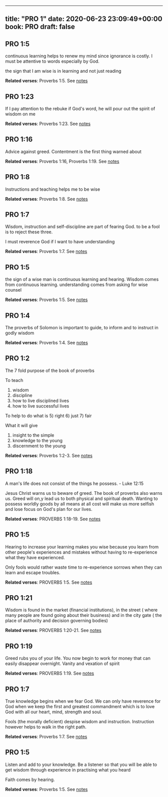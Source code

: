 
---
title: "PRO 1"
date: 2020-06-23 23:09:49+00:00
book: PRO
draft: false
---

## PRO 1:5

continuous learning helps to renew my mind since ignorance is costly. I must be attentive to words  especially by God. 

the sign that I am wise is in learning and not just reading

**Related verses**: Proverbs 1:5. See [notes](https://my.bible.com/notes/3458604543519744978)


## PRO 1:23

If I pay attention to the rebuke if God's word, he will pour out the spirit of wisdom on me

**Related verses**: Proverbs 1:23. See [notes](https://my.bible.com/notes/3458149167884132980)


## PRO 1:16

Advice against greed. Contentment is the first thing warned about

**Related verses**: Proverbs 1:16, Proverbs 1:19. See [notes](https://my.bible.com/notes/3458148141210788462)


## PRO 1:8

Instructions and teaching helps me to be wise

**Related verses**: Proverbs 1:8. See [notes](https://my.bible.com/notes/3458146404659880555)


## PRO 1:7

Wisdom, instruction and self-discipline are part of fearing God. to be a fool is to reject these three.

I must reverence God if I want to have understanding

**Related verses**: Proverbs 1:7. See [notes](https://my.bible.com/notes/3458146194844017257)


## PRO 1:5

the sign of a wise man is continuous learning and hearing. Wisdom comes from continuous learning. understanding comes from asking for wise counsel

**Related verses**: Proverbs 1:5. See [notes](https://my.bible.com/notes/3458145316808417894)


## PRO 1:4

The proverbs of Solomon is important to guide, to inform and to instruct in godly wisdom

**Related verses**: Proverbs 1:4. See [notes](https://my.bible.com/notes/3458138923707654724)


## PRO 1:2

The 7 fold purpose of the book of proverbs 

To teach 
1) wisdom 
2) discipline
3) how to live disciplined lives
4) how to live successful lives

To help to do what is 
5) right
6) just
7) fair

What it will give
1) insight to the simple
2) knowledge to the young
3) discernment to the young

**Related verses**: Proverbs 1:2-3. See [notes](https://my.bible.com/notes/2828236691398713600)


## PRO 1:18

A man's life does not consist of the things he possess. - Luke 12:15 

Jesus Christ warns us to beware of greed. The book of proverbs also warns us. Greed will on,y lead us to both physical and spiritual death. Wanting to possess worldly goods by all means at all cost will make us more selfish and lose focus on God's plan for our lives.

**Related verses**: PROVERBS 1:18-19. See [notes](https://my.bible.com/notes/2686737366685311099)


## PRO 1:5

Hearing to increase your learning makes you wise because you learn from other people's experiences and mistakes without having to re-experience what they have experienced.

Only fools would rather waste time to re-experience sorrows when they can learn and escape troubles.

**Related verses**: PROVERBS 1:5. See [notes](https://my.bible.com/notes/2685702650024682129)


## PRO 1:21

Wisdom is found in the market (financial institutions), in the street ( where many people are found going about their business) and in the city gate ( the place of authority and decision governing bodies)

**Related verses**: PROVERBS 1:20-21. See [notes](https://my.bible.com/notes/2627521071859622690)


## PRO 1:19

Greed rubs you of your life. You now begin to work for money that can easily disappear overnight. Vanity and vexation of spirit

**Related verses**: PROVERBS 1:19. See [notes](https://my.bible.com/notes/2627519899769758491)


## PRO 1:7

True knowledge begins when we fear God. We can only have reverence for God when we keep the first and greatest commandment which is to love God with all our heart, mind, strength and soul.

Fools (the morally deficient) despise wisdom and instruction. Instruction however helps to walk in the right path.

**Related verses**: Proverbs 1:7. See [notes](https://my.bible.com/notes/2502282903716357039)


## PRO 1:5

Listen and add to your knowledge. Be a listener so that you will be able to get wisdom through experience in practising what you heard

Faith comes by hearing.

**Related verses**: Proverbs 1:5. See [notes](https://my.bible.com/notes/2501635824782402286)

